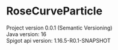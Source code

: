 # RoseCurveParticle
Project version 0.0.1 (Semantic Versioning)<br>
Java version: 16<br>
Spigot api version: 1.16.5-R0.1-SNAPSHOT<br>
